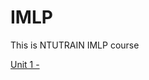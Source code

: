 # IMLP
This is NTUTRAIN IMLP course

[Unit 1 - ](https://github.com/YouWeiChenPython/IMLP/blob/main/Unit01_Crash%20Course%20on%20Python.ipynb)

